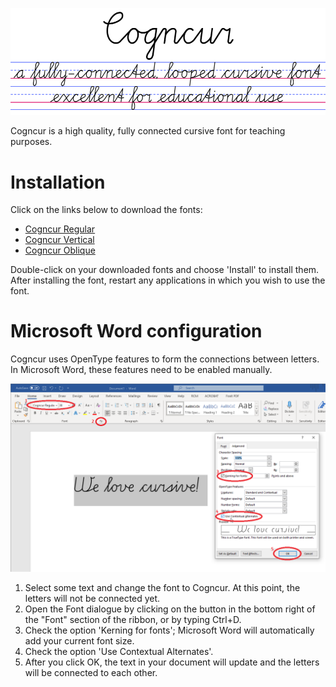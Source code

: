 ![Text in cursive: Cogncur - a fully-connected, looped cursive font - excellent for education use](documentation/images/intro.png)

Cogncur is a high quality, fully connected cursive font for teaching purposes. 

# Installation

Click on the links below to download the fonts:
* [Cogncur Regular](https://github.com/syboor/cogncur/raw/main/fonts/cogncur.ttf)
* [Cogncur Vertical](https://github.com/syboor/cogncur/raw/main/fonts/cogncurvertical.ttf)
* [Cogncur Oblique](https://github.com/syboor/cogncur/raw/main/fonts/cogncuroblique.ttf)

Double-click on your downloaded fonts and choose 'Install' to install them.
After installing the font, restart any applications in which you wish to use the font.

# Microsoft Word configuration
Cogncur uses OpenType features to form the connections between letters. In Microsoft Word, these features need to be enabled manually.

![Screenshot from Microsoft Word](documentation/images/msword_en.png)
1. Select some text and change the font to Cogncur. At this point, the letters will not be connected yet.
2. Open the Font dialogue by clicking on the button in the bottom right of the "Font" section of the ribbon, or by typing Ctrl+D.
3. Check the option 'Kerning for fonts'; Microsoft Word will automatically add your current font size.
4. Check the option 'Use Contextual Alternates'.
5. After you click OK, the text in your document will update and the letters will be connected to each other. 
